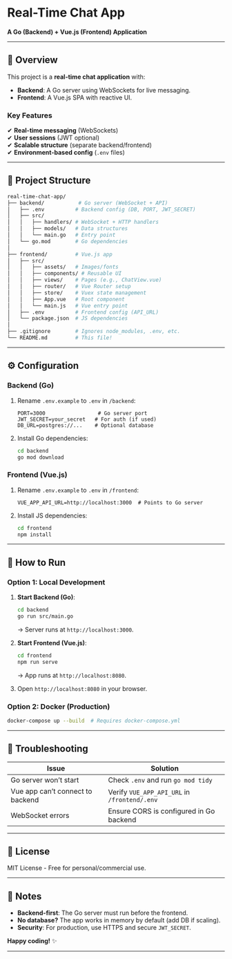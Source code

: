 # **Real-Time Chat App**
**A Go (Backend) + Vue.js (Frontend) Application**

---

## **📖 Overview**
This project is a **real-time chat application** with:
- **Backend**: A Go server using WebSockets for live messaging.
- **Frontend**: A Vue.js SPA with reactive UI.

### **Key Features**
✔ **Real-time messaging** (WebSockets)  
✔ **User sessions** (JWT optional)  
✔ **Scalable structure** (separate backend/frontend)  
✔ **Environment-based config** (`.env` files)

---

## **📂 Project Structure**
```bash
real-time-chat-app/
├── backend/           # Go server (WebSocket + API)
│   ├── .env          # Backend config (DB, PORT, JWT_SECRET)
│   ├── src/
│   │   ├── handlers/ # WebSocket + HTTP handlers
│   │   ├── models/   # Data structures
│   │   └── main.go   # Entry point
│   └── go.mod        # Go dependencies
│
├── frontend/         # Vue.js app
│   ├── src/
│   │   ├── assets/   # Images/fonts
│   │   ├── components/ # Reusable UI
│   │   ├── views/    # Pages (e.g., ChatView.vue)
│   │   ├── router/   # Vue Router setup
│   │   ├── store/    # Vuex state management
│   │   ├── App.vue   # Root component
│   │   └── main.js   # Vue entry point
│   ├── .env          # Frontend config (API_URL)
│   └── package.json  # JS dependencies
│
├── .gitignore        # Ignores node_modules, .env, etc.
└── README.md         # This file!
```

---

## **⚙️ Configuration**
### **Backend (Go)**
1. Rename `.env.example` to `.env` in `/backend`:
   ```env
   PORT=3000                 # Go server port
   JWT_SECRET=your_secret   # For auth (if used)
   DB_URL=postgres://...    # Optional database
   ```
2. Install Go dependencies:
   ```bash
   cd backend
   go mod download
   ```

### **Frontend (Vue.js)**
1. Rename `.env.example` to `.env` in `/frontend`:
   ```env
   VUE_APP_API_URL=http://localhost:3000  # Points to Go server
   ```
2. Install JS dependencies:
   ```bash
   cd frontend
   npm install
   ```

---

## **🚀 How to Run**
### **Option 1: Local Development**
1. **Start Backend (Go)**:
   ```bash
   cd backend
   go run src/main.go
   ```
   → Server runs at `http://localhost:3000`.

2. **Start Frontend (Vue.js)**:
   ```bash
   cd frontend
   npm run serve
   ```
   → App runs at `http://localhost:8080`.

3. Open `http://localhost:8080` in your browser.

### **Option 2: Docker (Production)**
```bash
docker-compose up --build  # Requires docker-compose.yml
```

---

## **🔧 Troubleshooting**
| Issue | Solution |  
|-------|----------|  
| Go server won’t start | Check `.env` and run `go mod tidy` |  
| Vue app can’t connect to backend | Verify `VUE_APP_API_URL` in `/frontend/.env` |  
| WebSocket errors | Ensure CORS is configured in Go backend |  

---

## **📜 License**
MIT License - Free for personal/commercial use.

---

## **📌 Notes**
- **Backend-first**: The Go server must run before the frontend.
- **No database?** The app works in memory by default (add DB if scaling).
- **Security**: For production, use HTTPS and secure `JWT_SECRET`.

**Happy coding!** ✨

--- 
